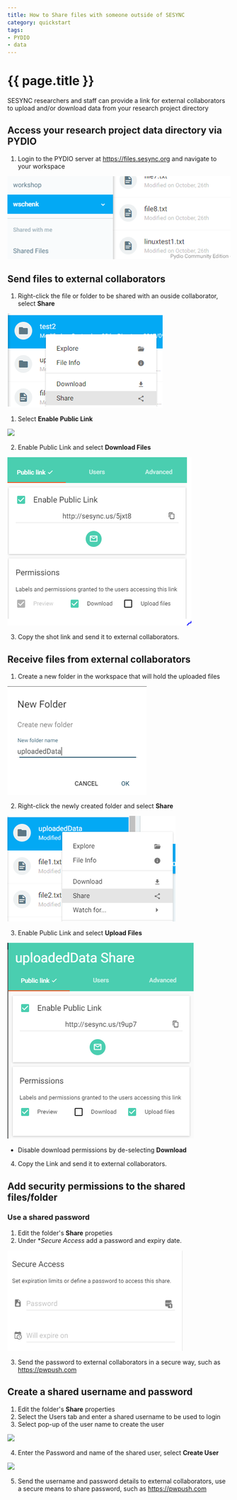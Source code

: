 ```yaml
---
title: How to Share files with someone outside of SESYNC
category: quickstart
tags:
- PYDIO
- data
---
```


# {{ page.title }}

SESYNC researchers and staff can provide a link for external collaborators to upload and/or download data from your research project directory

## Access your research project data directory via PYDIO

1. Login to the PYDIO server at <https://files.sesync.org> and navigate to your workspace

![](/assets/images/PYDIOfiles/file00.PNG)

## Send files to external collaborators

1. Right-click the file or folder to be shared with an ouside collaborator, select **Share**

![](/assets/images/PYDIOfiles/file01.PNG)

1. Select **Enable Public Link**

![](/assets/images/PYDIOfile/sendfile00.PNG)

2. Enable Public Link and select **Download Files**

![](/assets/images/PYDIOfiles/sendfile00.PNG)

3. Copy the shot link and send it to external collaborators.

## Receive files from external collaborators



1. Create a new folder in the workspace that will hold the uploaded files

![](/assets/images/PYDIOfiles/receivefile01.PNG)

2. Right-click the newly created folder and select **Share**

![](/assets/images/PYDIOfiles/receivefile02.PNG)

3. Enable Public Link and select **Upload Files**

![](/assets/images/PYDIOfiles/receivefile03.PNG)

  * Disable download permissions by de-selecting **Download**  
4. Copy the Link and send it to external collaborators.

## Add security permissions to the shared files/folder

### Use a shared password 

1. Edit the folder's **Share** propeties
2. Under **Secure Access* add a password and expiry date.

![](/assets/images/PYDIOfiles/file02.PNG)

3. Send the password to external collaborators in a secure way, such as <https://pwpush.com>  

## Create a shared username and password

1. Edit the folder's **Share** properties
2. Select the Users tab and enter a shared username to be used to login
3. Select pop-up of the user name to create the user

![](/assets/images/receivefile/file03.PNG)

4. Enter the Password and name of the shared user, select **Create User**

![](/assets/images/receivefile/file04.PNG)

5. Send the username and password details to external collaborators, use a secure means to share password, such as <https://pwpush.com>  
